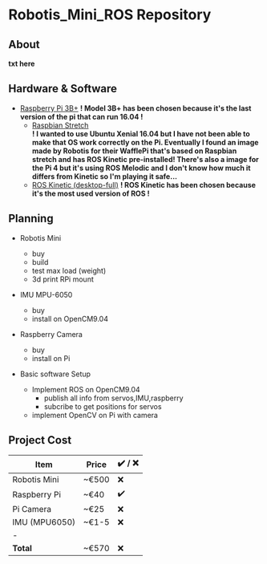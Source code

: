 # Robotis_Mini_ROS Repository

## About
**txt here**

## Hardware & Software

* [Raspberry Pi 3B+](https://www.raspberrypi.org/products/raspberry-pi-3-model-b-plus/?resellerType=home) 
**! Model 3B+ has been chosen because it's the last version of the pi that can run 16.04 !** 
	* [Raspbian Stretch](https://emanual.robotis.com/docs/en/platform/turtlebot3/sbc_setup/#sbc-setup)  
	**! I wanted to use Ubuntu Xenial 16.04 but I have not been able to make that OS work correctly on the Pi.
	Eventually I found an image made by Robotis for their WafflePi that's based on Raspbian stretch and has ROS Kinetic pre-installed!
	There's also a image for the Pi 4 but it's using ROS Melodic and I don't know how much it differs from Kinetic so I'm playing it safe...**
	* [ROS Kinetic (desktop-full)](http://wiki.ros.org/kinetic) 
	**! ROS Kinetic has been chosen because it's the most used version of ROS !**
	
## Planning

* Robotis Mini
	* buy
	* build
	* test max load (weight)
	* 3d print RPi mount

* IMU MPU-6050
	* buy
	* install on OpenCM9.04

* Raspberry Camera
	* buy
	* install on Pi

* Basic software Setup
	* Implement ROS on OpenCM9.04
		* publish all info from servos,IMU,raspberry
		* subcribe to get positions for servos
	* implement OpenCV on Pi with camera

## Project Cost

| **Item** | **Price** | ✔️ / ❌|
|----------|-----------|---------|
|Robotis Mini	|~€500	|❌	|
|Raspberry Pi	|~€40	|✔️	|
|Pi Camera	|~€25	|❌	|
|IMU (MPU6050)	|~€1-5	|❌	|
|-		|	|	|
|**Total**	|~€570	|❌	|
